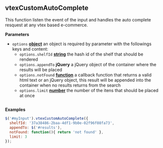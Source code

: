 <!-- Generated by documentation.js. Update this documentation by updating the source code. -->

## vtexCustomAutoComplete

This function listen the event of the input and handles the auto complete resquest at any vtex based e-commerce.

**Parameters**

-   `options` **[object](https://developer.mozilla.org/en-US/docs/Web/JavaScript/Reference/Global_Objects/Object)** an object is required by parameter with the followings keys and content:
    -   `options.shelfId` **[string](https://developer.mozilla.org/en-US/docs/Web/JavaScript/Reference/Global_Objects/String)** the hash id of the shelf that should be rendered
    -   `options.appendTo` **jQuery** a jQuery object of the container where the results will be placed
    -   `options.notFound` **[function](https://developer.mozilla.org/en-US/docs/Web/JavaScript/Reference/Statements/function)** a callback function that returns a valid html text or an jQuery object, this result will be appended into the container when no results returns from the search
    -   `options.limit` **[number](https://developer.mozilla.org/en-US/docs/Web/JavaScript/Reference/Global_Objects/Number)** the number of the itens that should be placed at once

## 

**Examples**

```javascript
$('#myInput').vtexCustomAutoComplete({
  shelfId: '37a38486-2baa-4df1-9b0e-02f96f08fa73',
  appendTo: $('#results'),
  notFound: function(){ return 'not found' },
  limit: 3
});
```
